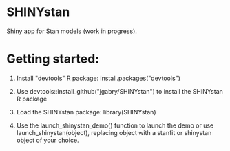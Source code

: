 SHINYstan
=========

Shiny app for Stan models (work in progress). 


# Getting started:

1. Install "devtools" R package: install.packages("devtools")

2. Use devtools::install_github("jgabry/SHINYstan") to install the SHINYstan R package

3. Load the SHINYstan package: library(SHINYstan)

4. Use the launch_shinystan_demo() function to launch the demo or use launch_shinystan(object), replacing object with a stanfit or shinystan object of your choice. 
